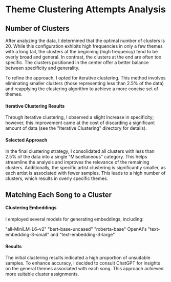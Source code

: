 # Theme Clustering Attempts Analysis
## Number of Clusters
After analyzing the data, I determined that the optimal number of clusters is 20. While this configuration exhibits high frequencies in only a few themes with a long tail, the clusters at the beginning (high frequency) tend to be overly broad and general. In contrast, the clusters at the end are often too specific. The clusters positioned in the center offer a better balance between specificity and generality.

To refine the approach, I opted for iterative clustering. This method involves eliminating smaller clusters (those representing less than 2.5% of the data) and reapplying the clustering algorithm to achieve a more concise set of themes.

#### Iterative Clustering Results
Through iterative clustering, I observed a slight increase in specificity; however, this improvement came at the cost of discarding a significant amount of data (see the "Iterative Clustering" directory for details).

#### Selected Approach
In the final clustering strategy, I consolidated all clusters with less than 2.5% of the data into a single "Miscellaneous" category. This helps streamline the analysis and improves the relevance of the remaining clusters. Additionally, the specific artist clustering is significantly smaller, as each artist is associated with fewer samples. This leads to a high number of clusters, which results in overly specific themes.

## Matching Each Song to a Cluster
#### Clustering Embeddings
I employed several models for generating embeddings, including:

"all-MiniLM-L6-v2"
"bert-base-uncased"
"roberta-base"
OpenAI's "text-embedding-3-small" and "text-embedding-3-large"

#### Results
The initial clustering results indicated a high proportion of unsuitable samples.
To enhance accuracy, I decided to consult ChatGPT for insights on the general themes associated with each song.
This approach achieved more suitable cluster assignments.

